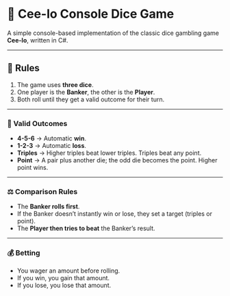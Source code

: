 # 🎲 Cee-lo Console Dice Game

A simple console-based implementation of the classic dice gambling game **Cee-lo**, written in C#.

---

## 📜 Rules

1. The game uses **three dice**.
2. One player is the **Banker**, the other is the **Player**.
3. Both roll until they get a valid outcome for their turn.

---

### 🎯 Valid Outcomes
- **4-5-6** → Automatic **win**.  
- **1-2-3** → Automatic **loss**.  
- **Triples** → Higher triples beat lower triples. Triples beat any point.  
- **Point** → A pair plus another die; the odd die becomes the point. Higher point wins.  

---

### ⚖️ Comparison Rules
- The **Banker rolls first**.  
- If the Banker doesn’t instantly win or lose, they set a target (triples or point).  
- The **Player then tries to beat** the Banker’s result.

---

### 💰 Betting
- You wager an amount before rolling.  
- If you win, you gain that amount.  
- If you lose, you lose that amount.
